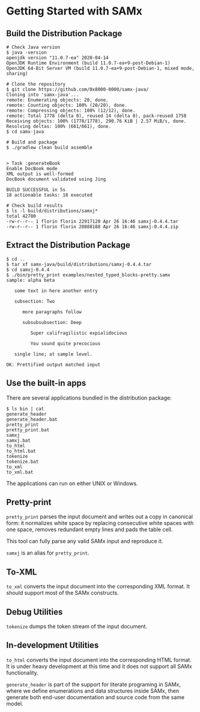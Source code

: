 Getting Started with SAMx
=========================

Build the Distribution Package
------------------------------

```shell script
# Check Java version
$ java -version
openjdk version "11.0.7-ea" 2020-04-14
OpenJDK Runtime Environment (build 11.0.7-ea+9-post-Debian-1)
OpenJDK 64-Bit Server VM (build 11.0.7-ea+9-post-Debian-1, mixed mode, sharing)

# Clone the repository
$ git clone https://github.com/0x8000-0000/samx-java/
Cloning into 'samx-java'...
remote: Enumerating objects: 20, done.
remote: Counting objects: 100% (20/20), done.
remote: Compressing objects: 100% (12/12), done.
remote: Total 1778 (delta 0), reused 14 (delta 0), pack-reused 1758
Receiving objects: 100% (1778/1778), 290.76 KiB | 2.57 MiB/s, done.
Resolving deltas: 100% (661/661), done.
$ cd samx-java

# Build and package
$ ./gradlew clean build assemble


> Task :generateBook
Enable DocBook mode
XML output is well-formed
DocBook document validated using Jing

BUILD SUCCESSFUL in 5s
18 actionable tasks: 18 executed

# Check build results
$ ls -l build/distributions/samxj*      
total 42780
-rw-r--r-- 1 florin florin 22917120 Apr 26 16:46 samxj-0.4.4.tar
-rw-r--r-- 1 florin florin 20888188 Apr 26 16:46 samxj-0.4.4.zip
```

Extract the Distribution Package
--------------------------------

```shell script
$ cd ..
$ tar xf samx-java/build/distributions/samxj-0.4.4.tar
$ cd samxj-0.4.4
$ ./bin/pretty_print examples/nested_typed_blocks-pretty.samx 
sample: alpha beta

   some text in here another entry

   subsection: Two

      more paragraphs follow

      subsubsubsection: Deep

         Super califragilistic expialidocious

         You sound quite precocious

   single line; at sample level.

OK: Prettified output matched input
```

Use the built-in apps
---------------------

There are several applications bundled in the distribution package:

```shell script
$ ls bin | cat
generate_header
generate_header.bat
pretty_print
pretty_print.bat
samxj
samxj.bat
to_html
to_html.bat
tokenize
tokenize.bat
to_xml
to_xml.bat
```

The applications can run on either UNIX or Windows.

Pretty-print
------------

`pretty_print` parses the input document and writes out a copy in canonical form: it normalizes white space by
replacing consecutive white spaces with one space, removes redundant empty lines and pads the table cell.

This tool can fully parse any valid SAMx input and reproduce it.

`samxj` is an alias for `pretty_print`.

To-XML
------

`to_xml` converts the input document into the corresponding XML format. It should support most of the SAMx constructs.

Debug Utilities
---------------

`tokenize` dumps the token stream of the input document.

In-development Utilities
------------------------

`to_html` converts the input document into the corresponding HTML format. It is under heavy development at this time
and it does not support all SAMx functionality.

`generate_header` is part of the support for literate programing in SAMx, where we define enumerations and data
structures inside SAMx, then generate both end-user documentation and source code from the same model.
